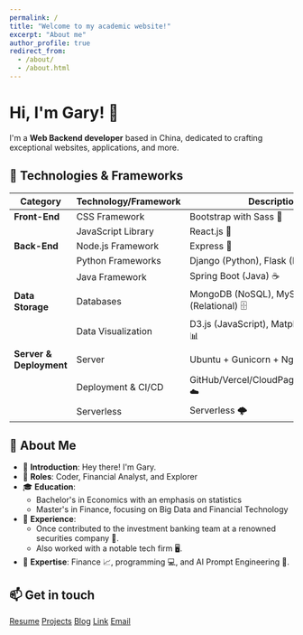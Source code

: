 ```yaml
---
permalink: /
title: "Welcome to my academic website!"
excerpt: "About me"
author_profile: true
redirect_from: 
  - /about/
  - /about.html
---
```

# Hi, I'm Gary! :wave:

I'm a **Web Backend developer** based in China, dedicated to crafting exceptional websites, applications, and more.

## 🚀 Technologies & Frameworks 

| **Category**   | **Technology/Framework**  | **Description**                           |
|----------------|---------------------------|-------------------------------------------|
| **Front-End**  | CSS Framework             | Bootstrap with Sass 💄                    |
|                | JavaScript Library        | React.js 📘                               |
| **Back-End**   | Node.js Framework         | Express 🚂                                |
|                | Python Frameworks         | Django (Python), Flask (Python) 🐍        |
|                | Java Framework            | Spring Boot (Java) ☕                     |
| **Data Storage** | Databases              | MongoDB (NoSQL), MySQL (Relational) 🗄️     |
|                | Data Visualization       | D3.js (JavaScript), Matplotlib (Python) 📊 |
| **Server & Deployment** | Server          | Ubuntu + Gunicorn + Nginx/Docker 🐳       |
|                | Deployment & CI/CD       | GitHub/Vercel/CloudPage/GoogleCloud ☁️    |
|                | Serverless               | Serverless 🌩️                            |

## 🤵 About Me 

- 🙋 **Introduction**: Hey there! I'm Gary.
- 🧳 **Roles**: Coder, Financial Analyst, and Explorer
- 🎓 **Education**:
  - Bachelor's in Economics with an emphasis on statistics
  - Master's in Finance, focusing on Big Data and Financial Technology
- 🌆 **Experience**:
  - Once contributed to the investment banking team at a renowned securities company 🏦.
  - Also worked with a notable tech firm 🖥️.
- 🌟 **Expertise**: Finance 📈, programming 💻, and AI Prompt Engineering 🤖.

## 📫 Get in touch
[Resume](https://hougarry.github.io/resume)
[Projects](https://hougarry.github.io/projects/)
[Blog](https://blog.garyhou2023.info/)
[Link](https://www.garyhou2023.info/)
[Email](mailto:houguangyu@ustc.edu)
